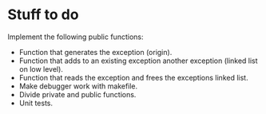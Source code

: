 # Stuff to do
Implement the following public functions:  
- Function that generates the exception (origin).
- Function that adds to an existing exception another exception (linked list on low level).
- Function that reads the exception and frees the exceptions linked list.
- Make debugger work with makefile.
- Divide private and public functions.
- Unit tests.
